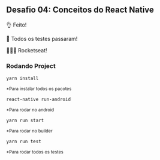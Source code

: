 ## Desafio 04: Conceitos do React Native

👌 Feito!

🙌 Todos os testes passaram!

🚀🚀🚀 Rocketseat!

### Rodando Project

```
yarn install
```

<small>\*Para instalar todos os pacotes</small>

```
react-native run-android
```

<small>\*Para rodar no android</small>

```
yarn run start
```

<small>\*Para rodar no builder</small>

```
yarn run test
```

<small>\*Para rodar todos os testes</small>
